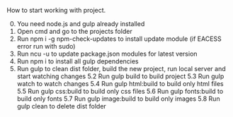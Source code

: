 How to start working with project.

0. You need node.js and gulp already installed
1. Open cmd and go to the projects folder
2. Run npm i -g npm-check-updates to install update module (if EACESS error run with sudo)
3. Run ncu -u to update package.json modules for latest version
4. Run npm i to install all gulp dependencies
5. Run gulp to clean dist folder, build the new project, run local server and start watching changes
5.2 Run gulp build to build project
5.3 Run gulp watch to watch changes
5.4 Run gulp html:build to build only html files
5.5 Run gulp css:build to build only css files
5.6 Run gulp fonts:build to build only fonts
5.7 Run gulp image:build to build only images
5.8 Run gulp clean to delete dist folder
